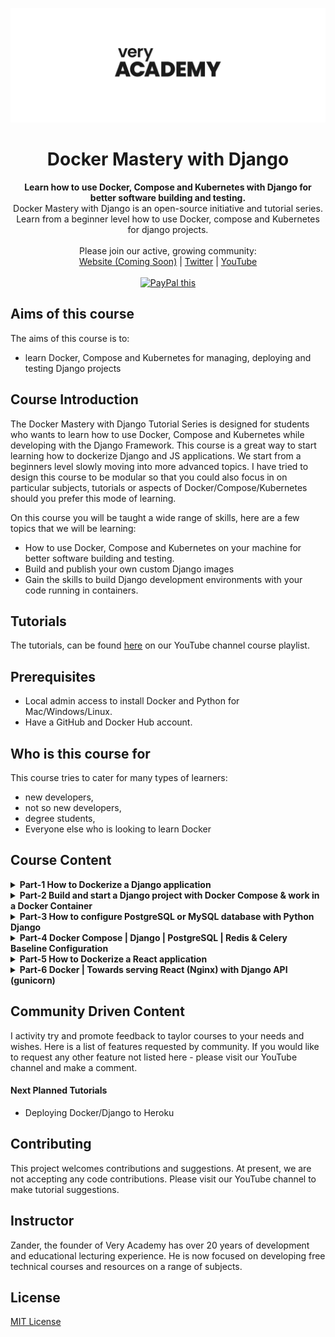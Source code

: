 ![veryacademy](/logo.svg)

<div align="center">
  <h1>Docker Mastery with Django</h1>
</div>

<div align="center">
  <strong>
  Learn how to use Docker, Compose and Kubernetes with Django for better software building and testing.
  </strong>
</div>

<div align="center">
  Docker Mastery with Django is an open-source initiative and tutorial series. Learn from a beginner level how to use Docker, compose and Kubernetes for django projects.
</div>

<br>

<div align="center">
  Please join our active, growing community: <br>
  <a href="#">Website (Coming Soon)</a>
  <span> | </span>
  <a href="https://twitter.com/VeryAcademy">Twitter</a>
  <span> | </span>
  <a href="https://www.youtube.com/veryacademy">YouTube</a>
</div>

<br>

<div align="center">
<a href="https://www.paypal.com/donate?hosted_button_id=W55GVT4UPXPYE" 
target="_blank">
<img src="https://www.paypalobjects.com/en_GB/i/btn/btn_donate_SM.gif" alt="PayPal this" 
title="PayPal – The safer, easier way to pay online!" border="0" />
</a>
</div>

## Aims of this course
The aims of this course is to:
* learn Docker, Compose and Kubernetes for managing, deploying and testing Django projects

## Course Introduction
The Docker Mastery with Django Tutorial Series is designed for students who wants to learn how to use Docker, Compose and Kubernetes while developing with the Django Framework. This course is a great way to start learning how to dockerize Django and JS applications. We start from a beginners level slowly moving into more advanced topics. I have tried to design this course to be modular so that you could also focus in on particular subjects, tutorials or aspects of Docker/Compose/Kubernetes should you prefer this mode of learning.

On this course you will be taught a wide range of skills, here are a few topics that we will be learning:

* How to use Docker, Compose and Kubernetes on your machine for better software building and testing.
* Build and publish your own custom Django images
* Gain the skills to build Django development environments with your code running in containers.

## Tutorials
The tutorials, can be found [here](https://www.youtube.com/playlist?list=PLOLrQ9Pn6cazCfL7v4CdaykNoWMQymM_C) on our YouTube channel course playlist.

## Prerequisites
* Local admin access to install Docker and Python for Mac/Windows/Linux.
* Have a GitHub and Docker Hub account.

## Who is this course for
This course tries to cater for many types of learners:

* new developers,
* not so new developers, 
* degree students,
* Everyone else who is looking to learn Docker

## Course Content

<details>
<summary><b>Part-1 How to Dockerize a Django application</b>
</summary>
<br>
Take your first steps with Docker containers. In this tutorial we are going to Dockerize a Django application as a complete beginner to Docker. We first Create a new Django application then Prepare a Django app for Docker building a Dockerfile. A Dockerfile is a text document that contains all the commands a user could call on the command line to assemble an image. Now we go ahead and Build a Docker image and then finally Start a new Docker container to display Django running in our container.
<br><br>
* Link to Tutorial https://youtu.be/W5Ov0H7E_o4
</details>

<details>
<summary><b>Part-2 Build and start a Django project with Docker Compose & work in a Docker Container</b>
</summary>
<br>
In this Docker compose tutorial we start an application with Docker Compose and run it in a container. I will then show you how to configure a volume to build a mirrored folder from your computer and the container. This way you can develop on your computer but host the application in a container. This is a docker compose tutorial for beginners. Take your first steps with Docker containers. 
<br><br>
* Link to Tutorial https://youtu.be/aMqs_y6dZw4
</details>

<details>
<summary><b>Part-3 How to configure PostgreSQL or MySQL database with Python Django</b>
</summary>
<br>
In this Docker compose tutorial we start a Django application with Docker Compose and run it in a container. I will then show you how to configure a volume to build a mirrored folder from your computer and the container. This way you can develop on your computer but host the application in a container. Next up we configure first a PostgreSQL database and attach it to Django then build a bassline configuration for MySQL for a Django application. This is a docker compose tutorial for beginners. Take your first steps with Docker containers. 
<br><br>
* Link to Tutorial https://youtu.be/q75wgk9jVjA
</details>

<details>
<summary><b>Part-4 Docker Compose | Django | PostgreSQL | Redis & Celery Baseline Configuration</b>
</summary>
<br>
In this Docker compose tutorial we setup Django with Postgres, Redis and Celery. We conclude the tutorial by building a new image, testing the setup by creating a simple Celery task.
<br><br>
* Link to Tutorial https://youtu.be/zGtGliXMrPQ
</details>

<details>
<summary><b>Part-5 How to Dockerize a React application</b>
</summary>
<br>
This is a docker tutorial for beginners. Take your first steps with Docker containers with React. In this tutorial we are going to Dockerize a React application as a complete beginner to Docker. We first Create a new React application then Prepare a React app for Docker building a Dockerfile. A Dockerfile is a text document that contains all the commands a user could call on the command line to assemble an image. Now we go ahead and Build a Docker image and then finally Start a new Docker container to display React running in our container.
<br><br>
* Link to Tutorial https://youtu.be/xtllpDEOw4w
</details>

<details>
<summary><b>Part-6 Docker | Towards serving React (Nginx) with Django API (gunicorn)</b>
</summary>
<br>
This is a docker compose tutorial we take your first steps creating a deployment setup with React and Django running on a Nginx server, supported with gunicorn for Django. Having already created a basic React and Django application, see the link below for repositories, we first build the docker files needed for both Django and React before then building a docker compose file. This tutorial gives you a better understanding of docker volumes and bind mounts as we look at using both tools. We then build our nginx configuration to serve react from the root directory. Finally we expand the nginx configuration to include a proxy to the Django API.
<br><br>
* Link to Tutorial https://youtu.be/e63EBEFJkH0
</details>

## Community Driven Content
I activity try and promote feedback to taylor courses to your needs and wishes. Here is a list of features requested by community. If you would like to request any other feature not listed here - please visit our YouTube channel and make a comment.

#### Next Planned Tutorials
+ Deploying Docker/Django to Heroku

## Contributing
This project welcomes contributions and suggestions. At present, we are not accepting any code contributions. Please visit our YouTube channel to make tutorial suggestions.

## Instructor
Zander, the founder of Very Academy has over 20 years of development and educational lecturing experience. He is now focused on developing free technical courses and resources on a range of subjects.

## License
[MIT License](LICENSE)
